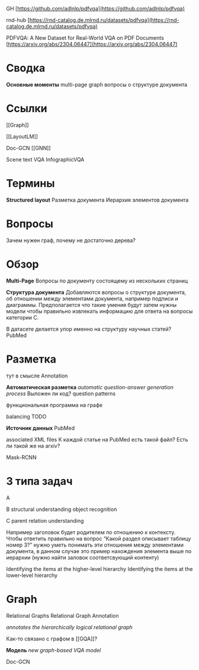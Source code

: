
GH
[https://github.com/adlnlp/pdfvqa](https://github.com/adlnlp/pdfvqa)

rnd-hub
[https://rnd-catalog.de.mlrnd.ru/datasets/pdfvqa](https://rnd-catalog.de.mlrnd.ru/datasets/pdfvqa)

PDFVQA: A New Dataset for Real-World VQA on PDF Documents
[https://arxiv.org/abs/2304.06447](https://arxiv.org/abs/2304.06447)


# Сводка

**Основные моменты**
multi-page
graph
вопросы о структуре документа

# Ссылки

[[Graph]]

[[LayoutLM]]

Doc-GCN
[[GNN]]

Scene text VQA
InfographicVQA

# Термины

**Structured layout**
Разметка документа
Иерархия элементов документа

# Вопросы

Зачем нужен граф, почему не достаточно дерева?

# Обзор

**Multi-Page**
Вопросы по документу состоящему из нескольких страниц

**Структура документа**
Добавляются вопросы о структуре документа, об отношении между элементами документа, например подписи и диаграммы. Предполагается что такие умения будут затем нужны модели чтобы правильно извлекать информацию для ответа на вопросы категории С.

В датасете делается упор именно на структуру научных статей?
PubMed

# **Разметка**

тут в смысле Annotation

**Автоматическая разметка**
_automatic question-answer generation process_
Выложен ли код?
question patterns

функциональная программа на графе

balancing
TODO

**Источник данных**
PubMed

associated XML files
К каждой статье на PubMed есть такой файл?
Есть ли такой же на arxiv?

Mask-RCNN

# **3 типа задач**

A

B
structural understanding
object recognition

С
parent relation understanding

Например заголовок будет родителем по отношению к контексту. Чтобы ответить правильно на вопрос “Какой раздел описывает таблицу номер 3?” нужно уметь понимать эти отношения между элементами документа, в данном случае это пример нахождения элемента выше по иерархии (нужно найти заловок соответсвующий контенту)

Identifying the items at the higher-level hierarchy
Identifying the items at the lower-level hierarchy

# Graph

Relational Graphs
Relational Graph Annotation

_annotates the hierarchically logical relational graph_

Как-то связано с графом в [[GQA]]?

**Модель**
_new graph-based VQA model_

Doc-GCN